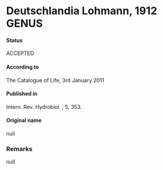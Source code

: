 Deutschlandia Lohmann, 1912 GENUS
=======

#### Status
ACCEPTED

#### According to
The Catalogue of Life, 3rd January 2011

#### Published in
Intern. Rev. Hydrobiol. , 5, 353.

#### Original name
null

### Remarks
null